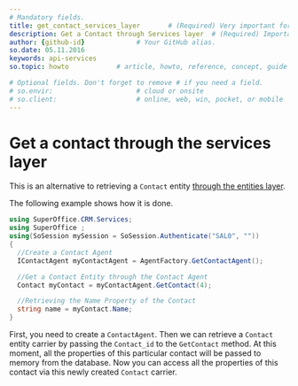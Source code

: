 ```yaml
---
# Mandatory fields.
title: get_contact_services_layer       # (Required) Very important for SEO.
description: Get a Contact through Services layer  # (Required) Important for SEO.
author: {github-id}             # Your GitHub alias.
so.date: 05.11.2016
keywords: api-services
so.topic: howto            # article, howto, reference, concept, guide

# Optional fields. Don't forget to remove # if you need a field.
# so.envir:                     # cloud or onsite
# so.client:                    # online, web, win, pocket, or mobile
---
```


# Get a contact through the services layer

This is an alternative to retrieving a `Contact` entity [through the entities layer][1].

The following example shows how it is done.

```csharp
using SuperOffice.CRM.Services;
using SuperOffice ;
using(SoSession mySession = SoSession.Authenticate("SAL0", ""))
{
  //Create a Contact Agent
  IContactAgent myContactAgent = AgentFactory.GetContactAgent();

  //Get a Contact Entity through the Contact Agent
  Contact myContact = myContactAgent.GetContact(4);

  //Retrieving the Name Property of the Contact
  string name = myContact.Name;
}
```

First, you need to create a `ContactAgent`. Then we can retrieve a `Contact` entity carrier by passing the `Contact_id` to the `GetContact` method. At this moment, all the properties of this particular contact will be passed to memory from the database. Now you can access all the properties of this contact via this newly created `Contact` carrier.

<!-- Referenced links -->
[1]: ../entity/get-contact-via-entities-layer.md
